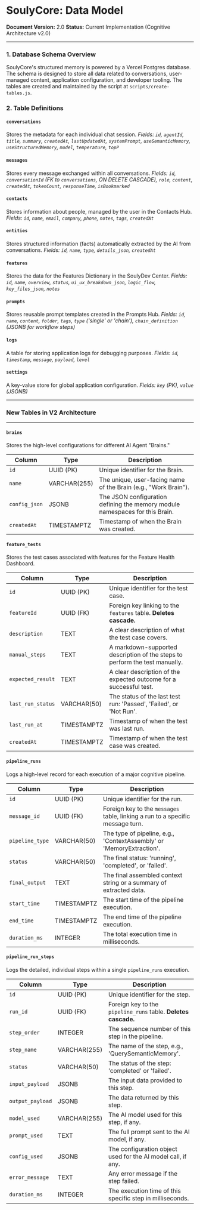 
# SoulyCore: Data Model

**Document Version:** 2.0
**Status:** Current Implementation (Cognitive Architecture v2.0)

---

### 1. Database Schema Overview

SoulyCore's structured memory is powered by a Vercel Postgres database. The schema is designed to store all data related to conversations, user-managed content, application configuration, and developer tooling. The tables are created and maintained by the script at `scripts/create-tables.js`.

### 2. Table Definitions

#### `conversations`
Stores the metadata for each individual chat session.
*Fields: `id`, `agentId`, `title`, `summary`, `createdAt`, `lastUpdatedAt`, `systemPrompt`, `useSemanticMemory`, `useStructuredMemory`, `model`, `temperature`, `topP`*

#### `messages`
Stores every message exchanged within all conversations.
*Fields: `id`, `conversationId` (FK to `conversations`, ON DELETE CASCADE), `role`, `content`, `createdAt`, `tokenCount`, `responseTime`, `isBookmarked`*

#### `contacts`
Stores information about people, managed by the user in the Contacts Hub.
*Fields: `id`, `name`, `email`, `company`, `phone`, `notes`, `tags`, `createdAt`*

#### `entities`
Stores structured information (facts) automatically extracted by the AI from conversations.
*Fields: `id`, `name`, `type`, `details_json`, `createdAt`*

#### `features`
Stores the data for the Features Dictionary in the SoulyDev Center.
*Fields: `id`, `name`, `overview`, `status`, `ui_ux_breakdown_json`, `logic_flow`, `key_files_json`, `notes`*

#### `prompts`
Stores reusable prompt templates created in the Prompts Hub.
*Fields: `id`, `name`, `content`, `folder`, `tags`, `type` ('single' or 'chain'), `chain_definition` (JSONB for workflow steps)*

#### `logs`
A table for storing application logs for debugging purposes.
*Fields: `id`, `timestamp`, `message`, `payload`, `level`*

#### `settings`
A key-value store for global application configuration.
*Fields: `key` (PK), `value` (JSONB)*

---
### **New Tables in V2 Architecture**
---

#### `brains`
Stores the high-level configurations for different AI Agent "Brains."

| Column        | Type          | Description                                                              |
|---------------|---------------|--------------------------------------------------------------------------|
| `id`          | UUID (PK)     | Unique identifier for the Brain.                                         |
| `name`        | VARCHAR(255)  | The unique, user-facing name of the Brain (e.g., "Work Brain").          |
| `config_json` | JSONB         | The JSON configuration defining the memory module namespaces for this Brain. |
| `createdAt`   | TIMESTAMPTZ   | Timestamp of when the Brain was created.                                 |

#### `feature_tests`
Stores the test cases associated with features for the Feature Health Dashboard.

| Column            | Type        | Description                                                              |
|-------------------|-------------|--------------------------------------------------------------------------|
| `id`              | UUID (PK)   | Unique identifier for the test case.                                     |
| `featureId`       | UUID (FK)   | Foreign key linking to the `features` table. **Deletes cascade.**        |
| `description`     | TEXT        | A clear description of what the test case covers.                        |
| `manual_steps`    | TEXT        | A markdown-supported description of the steps to perform the test manually. |
| `expected_result` | TEXT        | A clear description of the expected outcome for a successful test.       |
| `last_run_status` | VARCHAR(50) | The status of the last test run: 'Passed', 'Failed', or 'Not Run'.       |
| `last_run_at`     | TIMESTAMPTZ | Timestamp of when the test was last run.                                 |
| `createdAt`       | TIMESTAMPTZ | Timestamp of when the test case was created.                             |

#### `pipeline_runs`
Logs a high-level record for each execution of a major cognitive pipeline.

| Column          | Type        | Description                                                              |
|-----------------|-------------|--------------------------------------------------------------------------|
| `id`            | UUID (PK)   | Unique identifier for the run.                                           |
| `message_id`    | UUID (FK)   | Foreign key to the `messages` table, linking a run to a specific message turn. |
| `pipeline_type` | VARCHAR(50) | The type of pipeline, e.g., 'ContextAssembly' or 'MemoryExtraction'.      |
| `status`        | VARCHAR(50) | The final status: 'running', 'completed', or 'failed'.                   |
| `final_output`  | TEXT        | The final assembled context string or a summary of extracted data.       |
| `start_time`    | TIMESTAMPTZ | The start time of the pipeline execution.                                |
| `end_time`      | TIMESTAMPTZ | The end time of the pipeline execution.                                  |
| `duration_ms`   | INTEGER     | The total execution time in milliseconds.                                |

#### `pipeline_run_steps`
Logs the detailed, individual steps within a single `pipeline_runs` execution.

| Column           | Type        | Description                                                              |
|------------------|-------------|--------------------------------------------------------------------------|
| `id`             | UUID (PK)   | Unique identifier for the step.                                          |
| `run_id`         | UUID (FK)   | Foreign key to the `pipeline_runs` table. **Deletes cascade.**           |
| `step_order`     | INTEGER     | The sequence number of this step in the pipeline.                        |
| `step_name`      | VARCHAR(255)| The name of the step, e.g., 'QuerySemanticMemory'.                       |
| `status`         | VARCHAR(50) | The status of the step: 'completed' or 'failed'.                         |
| `input_payload`  | JSONB       | The input data provided to this step.                                    |
| `output_payload` | JSONB       | The data returned by this step.                                          |
| `model_used`     | VARCHAR(255)| The AI model used for this step, if any.                                 |
| `prompt_used`    | TEXT        | The full prompt sent to the AI model, if any.                            |
| `config_used`    | JSONB       | The configuration object used for the AI model call, if any.             |
| `error_message`  | TEXT        | Any error message if the step failed.                                    |
| `duration_ms`    | INTEGER     | The execution time of this specific step in milliseconds.                |